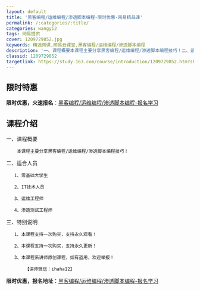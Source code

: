 ```yaml
---
layout: default
title: '黑客编程/运维编程/渗透脚本编程-限时优惠-网易精品课'
permalink: /:categories/:title/
categories: wangyi2
tags: 网易提供
cover: 1209729852.jpg
keywords: 精选网课,网易云课堂,黑客编程/运维编程/渗透脚本编程
description: '一、课程概要本课程主要分享黑客编程/运维编程/渗透脚本编程技巧！二、适合人员1、零基础大学生2、IT技术人员3、运维工程'
classid: 1209729852
targetlink: https://study.163.com/course/introduction/1209729852.htm?share=1&shareId=1025206652&utm_campaign=share&utm_medium=iphoneShare&utm_source=&utm_u=1025206652
---
```


## 限时特惠

**限时优惠，火速报名**：[黑客编程/运维编程/渗透脚本编程-报名学习](https://study.163.com/course/introduction/1209729852.htm?share=1&shareId=1025206652&utm_campaign=share&utm_medium=iphoneShare&utm_source=&utm_u=1025206652)

## 课程介绍

一、课程概要

        本课程主要分享黑客编程/运维编程/渗透脚本编程技巧！

二、适合人员

       1、零基础大学生

       2、IT技术人员

       3、运维工程师

       4、渗透测试工程师

三、特别说明

       1、本课程支持一次购买，支持永久观看！

       2、本课程支持一次购买，支持永久更新！

       3、本课程系讲师原创课程，如有盗用，欢迎举报！

           【讲师微信：ihaha12】

**限时优惠，报名地址**：[黑客编程/运维编程/渗透脚本编程-报名学习](https://study.163.com/course/introduction/1209729852.htm?share=1&shareId=1025206652&utm_campaign=share&utm_medium=iphoneShare&utm_source=&utm_u=1025206652)

